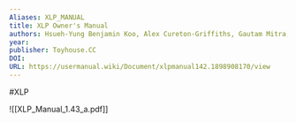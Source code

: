 ```yaml
---
Aliases: XLP_MANUAL
title: XLP Owner's Manual
authors: Hsueh-Yung Benjamin Koo, Alex Cureton-Griffiths, Gautam Mitra, Sam Sanders, Awid Vaziry
year: 
publisher: Toyhouse.CC
DOI: 
URL: https://usermanual.wiki/Document/xlpmanual142.1898908170/view
---
```

#XLP 

![[XLP_Manual_1.43_a.pdf]]